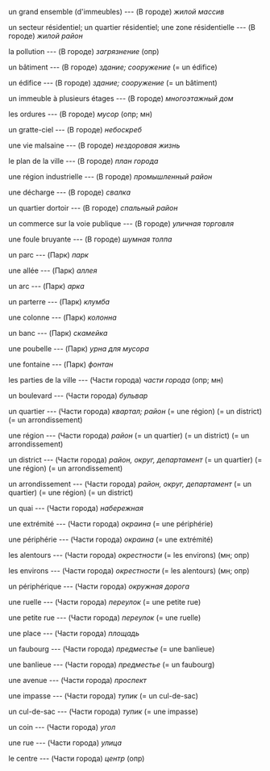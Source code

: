 un grand ensemble (d'immeubles) --- (В городе)
*жилой массив*



un secteur résidentiel;
un quartier résidentiel;
une zone résidentielle --- (В городе)
*жилой район*



la pollution --- (В городе)
*загрязнение*
(опр)



un bâtiment --- (В городе)
*здание; сооружение*
(= un édifice)



un édifice --- (В городе)
*здание; сооружение*
(= un bâtiment)



un immeuble à plusieurs étages --- (В городе)
*многоэтажный дом*



les ordures --- (В городе)
*мусор*
(опр; мн)



un gratte-ciel --- (В городе)
*небоскреб*



une vie malsaine --- (В городе)
*нездоровая жизнь*



le plan de la ville --- (В городе)
*план города*



une région industrielle --- (В городе)
*промышленный район*



une décharge --- (В городе)
*свалка*



un quartier dortoir --- (В городе)
*спальный район*



un commerce sur la voie publique --- (В городе)
*уличная торговля*



une foule bruyante --- (В городе)
*шумная толпа*



un parc --- (Парк)
*парк*



une allée --- (Парк)
*аллея*



un arc --- (Парк)
*арка*



un parterre --- (Парк)
*клумба*



une colonne --- (Парк)
*колонна*



un banc --- (Парк)
*скамейка*



une poubelle --- (Парк)
*урна для мусора*



une fontaine --- (Парк)
*фонтан*



les parties de la ville --- (Части города)
*части города*
(опр; мн)



un boulevard --- (Части города)
*бульвар*



un quartier --- (Части города)
*квартал; район*
(= une région)
(= un district)
(= un arrondissement)



une région --- (Части города)
*район*
(= un quartier)
(= un district)
(= un arrondissement)



un district --- (Части города)
*район, округ, департамент*
(= un quartier)
(= une région)
(= un arrondissement)



un arrondissement --- (Части города)
*район, округ, департамент*
(= un quartier)
(= une région)
(= un district)



un quai --- (Части города)
*набережная*



une extrémité --- (Части города)
*окраина*
(= une périphérie)



une périphérie --- (Части города)
*окраина*
(= une extrémité)



les alentours --- (Части города)
*окрестности*
(= les environs)
(мн; опр)



les environs --- (Части города)
*окрестности*
(= les alentours)
(мн; опр)



un périphérique --- (Части города)
*окружная дорога*



une ruelle --- (Части города)
*переулок*
(= une petite rue)



une petite rue --- (Части города)
*переулок*
(= une ruelle)



une place --- (Части города)
*площадь*



un faubourg --- (Части города)
*предместье*
(= une banlieue)



une banlieue --- (Части города)
*предместье*
(= un faubourg)



une avenue --- (Части города)
*проспект*



une impasse --- (Части города)
*тупик*
(= un cul-de-sac)



un cul-de-sac --- (Части города)
*тупик*
(= une impasse)



un coin --- (Части города)
*угол*



une rue --- (Части города)
*улица*



le centre --- (Части города)
*центр*
(опр)